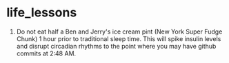 # life_lessons

1. Do not eat half a Ben and Jerry's ice cream pint (New York Super Fudge Chunk) 1 hour prior to traditional sleep time. This will spike insulin levels and disrupt circadian rhythms to the point where you may have github commits at 2:48 AM. 
